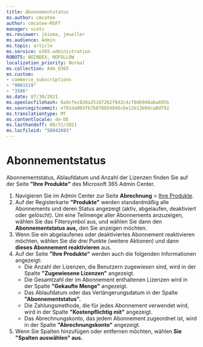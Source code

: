 ```yaml
---
title: Abonnementstatus
ms.author: cmcatee
author: cmcatee-MSFT
manager: scotv
ms.reviewer: jkinma, jmueller
ms.audience: Admin
ms.topic: article
ms.service: o365-administration
ROBOTS: NOINDEX, NOFOLLOW
localization_priority: Normal
ms.collection: Adm_O365
ms.custom:
- commerce_subscriptions
- "9001519"
- "3586"
ms.date: 07/30/2021
ms.openlocfilehash: 6a9cfec820a25167262f9d2c4cf0db948a6a695b
ms.sourcegitcommit: e781da003fb7b878854846cbe12b13b9dca8df92
ms.translationtype: MT
ms.contentlocale: de-DE
ms.lasthandoff: 08/31/2021
ms.locfileid: "58842693"
---
```

# <a name="subscription-status"></a>Abonnementstatus

Abonnementstatus, Ablaufdatum und Anzahl der Lizenzen finden Sie auf der Seite **"Ihre Produkte"** des Microsoft 365 Admin Center.

1. Navigieren Sie im Admin Center zur Seite **Abrechnung** > [Ihre Produkte](https://go.microsoft.com/fwlink/p/?linkid=842054).
2. Auf der Registerkarte **"Produkte"** werden standardmäßig alle Abonnements und deren Status angezeigt (aktiv, abgelaufen, deaktiviert oder gelöscht). Um eine Teilmenge aller Abonnements anzuzeigen, wählen Sie das Filtersymbol aus, und wählen Sie dann den **Abonnementstatus aus,** den Sie anzeigen möchten.
3. Wenn Sie ein abgelaufenes oder deaktiviertes Abonnement reaktivieren möchten, wählen Sie die drei Punkte (weitere Aktionen) und dann **dieses Abonnement reaktivieren** aus.
4. Auf der Seite **"Ihre Produkte"** werden auch die folgenden Informationen angezeigt:
    - Die Anzahl der Lizenzen, die Benutzern zugewiesen sind, wird in der Spalte **"Zugewiesene Lizenzen"** angezeigt.
    - Die Gesamtzahl der im Abonnement enthaltenen Lizenzen wird in der Spalte **"Gekaufte Menge"** angezeigt.
    - Das Ablaufdatum oder das Verlängerungsdatum in der Spalte **"Abonnementstatus".**
    - Die Zahlungsmethode, die für jedes Abonnement verwendet wird, wird in der Spalte **"Kostenpflichtig mit"** angezeigt.
    - Das Abrechnungskonto, das jedem Abonnement zugeordnet ist, wird in der Spalte **"Abrechnungskonto"** angezeigt.
5. Wenn Sie Spalten hinzufügen oder entfernen möchten, wählen **Sie "Spalten auswählen" aus.**